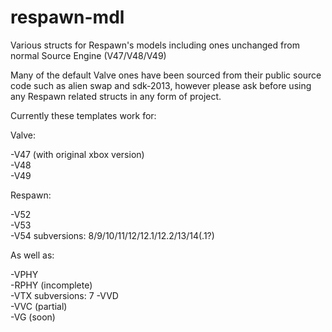 # respawn-mdl
Various structs for Respawn's models including ones unchanged from normal Source Engine (V47/V48/V49)


Many of the default Valve ones have been sourced from their public source code such as alien swap and sdk-2013, however please ask before using any Respawn related structs in any form of project.


Currently these templates work for:

Valve:

  -V47 (with original xbox version)  
  -V48  
  -V49  

Respawn:

  -V52  
  -V53  
  -V54 subversions: 8/9/10/11/12/12.1/12.2/13/14(.1?)
  
As well as:
  
  -VPHY   
  -RPHY (incomplete)  
  -VTX subversions: 7
  -VVD  
  -VVC (partial)  
  -VG (soon)  
  
